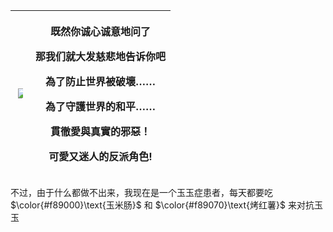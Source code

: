 | <img src="https://mystickermania.com/cdn/stickers/disney-cartoons/star-butterfly-pony-head-marco-diaz-512x512.png"  style="max-width: 50%"> | <p align="center">既然你诚心诚意地问了</p><p align="center">那我们就大发慈悲地告诉你吧</p><p align="center">為了防止世界被破壞……</p>    <p>為了守護世界的和平……</p> <p align="center">貫徹愛與真實的邪惡！</p>  <p>可愛又迷人的反派角色!</p> |
|---------------------------------------------------------------------------------------------------------------------------------------------|---------------------------------------------------------------------------------------------------------------------------------------------------------------------------------|

不过，由于什么都做不出来，我现在是一个玉玉症患者，每天都要吃 $\color{#f89000}\text{玉米肠}$ 和 $\color{#f89070}\text{烤红薯}$ 来对抗玉玉

[//]: # ()
[//]: # (<p align="center">小次郎：飞龙乘云 英姿飒爽 对悲情人世间展开回击的恶魔使徒 小次郎！</p>)

[//]: # (<p align="center">喵喵：休戚与共 生死同担 哪怕是亲兄弟也要明算帐的邪恶之星 喵了个喵喵！</p>)
